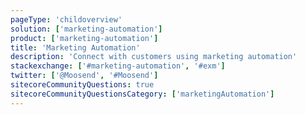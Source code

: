 ```yaml
---
pageType: 'childoverview'
solution: ['marketing-automation']
product: ['marketing-automation']
title: 'Marketing Automation'
description: 'Connect with customers using marketing automation'
stackexchange: ['#marketing-automation', '#exm']
twitter: ['@Moosend', '#Moosend']
sitecoreCommunityQuestions: true
sitecoreCommunityQuestionsCategory: ['marketingAutomation']
---
```

